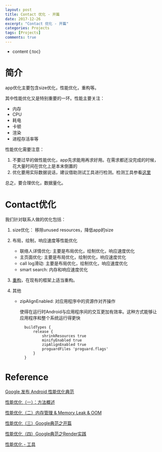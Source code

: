 ```yaml
---
layout: post
title: Contact 优化 - 开篇
date: 2017-12-26
excerpt: "Contact 优化 - 开篇"
categories: Projects
tags: [Projects]
comments: true
---
```



* content
{:toc}




# 简介

app优化主要包含size优化，性能优化，重构等。

其中性能优化又是特别重要的一环。性能主要关注：

- 内存
- CPU
- 耗电
- 卡顿
- 渲染
- 进程存活率等

性能优化需要注意：

1. 不要过早的做性能优化，app先求能用再求好用。在需求都还没完成的时候，花大量时间在优化上是本末倒置的
2. 优化要用实际数据说话，建议借助测试工具进行检测。检测工具参看[这里](http://vivianking6855.github.io/2017/12/26/Android-optimization-Tool/)

总之，要合理优化，数据量化。

# Contact优化

我们针对联系人做的优化包括：

1. size优化： 移除unused resources，降低app的size
2. 布局，绘制，响应速度等性能优化

    - 联络人详情优化: 主要是布局优化，绘制优化，响应速度优化
    - 主页面优化: 主要是布局优化，绘制优化，响应速度优化
    - call log滑动: 主要是布局优化，绘制优化，响应速度优化
    - smart search: 内存和响应速度优化

3. [重构](http://vivianking6855.github.io/2017/03/30/Android-Design-Refactoring/)，在现有的框架上适当重构。

4. 其他
    - zipAlignEnabled: 对应用程序中的资源作对齐操作 
    
        使得在运行时Android与应用程序间的交互更加有效率。这种方式能够让应用程序和整个系统运行得更快
    
            buildTypes {
                release {
                    shrinkResources true
                    minifyEnabled true
                    zipAlignEnabled true
                    proguardFiles 'proguard.flags'
                }
            }

# Reference

[Google 发布 Android 性能优化典范](http://www.oschina.net/news/60157/android-performance-patterns?sid=07vbqo00ovnh233e0ain6ue5a6)

[性能优化（一）：方法概述](http://vivianking6855.github.io/2017/02/27/Android-optimization-1-method/)

[性能优化（二）内存管理 & Memory Leak & OOM](http://vivianking6855.github.io/2017/02/27/Android-optimization-2-OOM/)

[性能优化（三）Google典范之开篇](http://vivianking6855.github.io/2017/03/13/Android-optimization-3-Google-Publish/)

[性能优化（四）Google典范之Render实践](http://vivianking6855.github.io/2017/03/14/Android-optimization-4-Google-Publish-Render/)

[性能优化 - 工具](http://vivianking6855.github.io/2017/12/26/Android-optimization-Tool/)